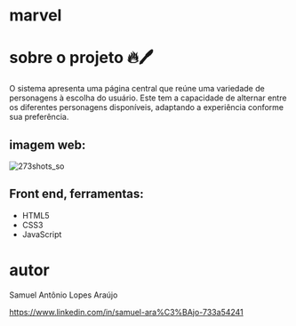 # marvel

# sobre o projeto 🔥🖊️

O sistema apresenta uma página central que reúne uma variedade de personagens à escolha do usuário. Este tem a capacidade de alternar entre os diferentes personagens disponíveis, adaptando a experiência conforme sua preferência.

## imagem web:
![273shots_so](https://github.com/lopppes/marvel/assets/109006648/3fe27f76-d741-4aac-a272-26e6acf1aa07)

## Front end, ferramentas:
* HTML5
* CSS3
* JavaScript

# autor

Samuel Antônio Lopes Araújo

https://www.linkedin.com/in/samuel-ara%C3%BAjo-733a54241 
